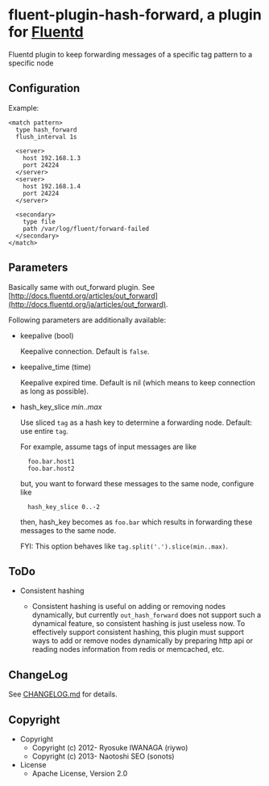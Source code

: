 # fluent-plugin-hash-forward, a plugin for [Fluentd](http://fluentd.org)

Fluentd plugin to keep forwarding messages of a specific tag pattern to a specific node

## Configuration

Example:

    <match pattern>
      type hash_forward
      flush_interval 1s
    
      <server>
        host 192.168.1.3
        port 24224
      </server>
      <server>
        host 192.168.1.4
        port 24224
      </server>
    
      <secondary>
        type file
        path /var/log/fluent/forward-failed
      </secondary>
    </match>

## Parameters

Basically same with out\_forward plugin. See [http://docs.fluentd.org/articles/out_forward](http://docs.fluentd.org/ja/articles/out_forward). 

Following parameters are additionally available:


* keepalive (bool)

    Keepalive connection. Default is `false`.

* keepalive_time (time)

    Keepalive expired time. Default is nil (which means to keep connection as long as possible).

* hash\_key\_slice *min*..*max*

    Use sliced `tag` as a hash key to determine a forwarding node. Default: use entire `tag`. 

    For example, assume tags of input messages are like

        foo.bar.host1
        foo.bar.host2

    but, you want to forward these messages to the same node, configure like

        hash_key_slice 0..-2

    then, hash\_key becomes as `foo.bar` which results in forwarding these messages to the same node.

    FYI: This option behaves like `tag.split('.').slice(min..max)`.

## ToDo

* Consistent hashing

   * Consistent hashing is useful on adding or removing nodes dynamically, but currently `out_hash_forward` does not support such a dynamical feature, so consistent hashing is just useless now. To effectively support consistent hashing, this plugin must support ways to add or remove nodes dynamically by preparing http api or reading nodes information from redis or memcached, etc. 

## ChangeLog

See [CHANGELOG.md](CHANGELOG.md) for details. 

## Copyright

* Copyright
  * Copyright (c) 2012- Ryosuke IWANAGA (riywo)
  * Copyright (c) 2013- Naotoshi SEO (sonots)
* License
  * Apache License, Version 2.0
